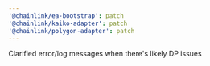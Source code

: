 ```yaml
---
'@chainlink/ea-bootstrap': patch
'@chainlink/kaiko-adapter': patch
'@chainlink/polygon-adapter': patch
---
```


Clarified error/log messages when there's likely DP issues
